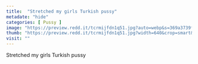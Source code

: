 ```yaml
---
title:  "Stretched my girls Turkish pussy"
metadate: "hide"
categories: [ Pussy ]
image: "https://preview.redd.it/tcrmijfdn1q51.jpg?auto=webp&s=369a3739fb89064a53407ef7c2ab5662a8c75f97"
thumb: "https://preview.redd.it/tcrmijfdn1q51.jpg?width=640&crop=smart&auto=webp&s=3d9ca0f5c592a584fdaad1667fb36041c7654431"
visit: ""
---
```

Stretched my girls Turkish pussy
